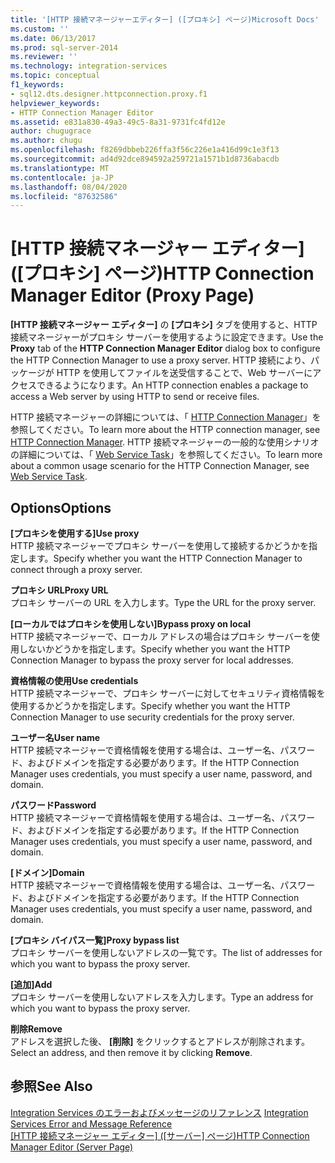 ```yaml
---
title: '[HTTP 接続マネージャーエディター] ([プロキシ] ページ)Microsoft Docs'
ms.custom: ''
ms.date: 06/13/2017
ms.prod: sql-server-2014
ms.reviewer: ''
ms.technology: integration-services
ms.topic: conceptual
f1_keywords:
- sql12.dts.designer.httpconnection.proxy.f1
helpviewer_keywords:
- HTTP Connection Manager Editor
ms.assetid: e831a830-49a3-49c5-8a31-9731fc4fd12e
author: chugugrace
ms.author: chugu
ms.openlocfilehash: f8269dbbeb226ffa3f56c226e1a416d99c1e3f13
ms.sourcegitcommit: ad4d92dce894592a259721a1571b1d8736abacdb
ms.translationtype: MT
ms.contentlocale: ja-JP
ms.lasthandoff: 08/04/2020
ms.locfileid: "87632586"
---
```

# <a name="http-connection-manager-editor-proxy-page"></a><span data-ttu-id="15d30-102">[HTTP 接続マネージャー エディター] ([プロキシ] ページ)</span><span class="sxs-lookup"><span data-stu-id="15d30-102">HTTP Connection Manager Editor (Proxy Page)</span></span>
  <span data-ttu-id="15d30-103">**[HTTP 接続マネージャー エディター]** の **[プロキシ]** タブを使用すると、HTTP 接続マネージャーがプロキシ サーバーを使用するように設定できます。</span><span class="sxs-lookup"><span data-stu-id="15d30-103">Use the **Proxy** tab of the **HTTP Connection Manager Editor** dialog box to configure the HTTP Connection Manager to use a proxy server.</span></span> <span data-ttu-id="15d30-104">HTTP 接続により、パッケージが HTTP を使用してファイルを送受信することで、Web サーバーにアクセスできるようになります。</span><span class="sxs-lookup"><span data-stu-id="15d30-104">An HTTP connection enables a package to access a Web server by using HTTP to send or receive files.</span></span>  
  
 <span data-ttu-id="15d30-105">HTTP 接続マネージャーの詳細については、「 [HTTP Connection Manager](connection-manager/http-connection-manager.md)」を参照してください。</span><span class="sxs-lookup"><span data-stu-id="15d30-105">To learn more about the HTTP connection manager, see [HTTP Connection Manager](connection-manager/http-connection-manager.md).</span></span> <span data-ttu-id="15d30-106">HTTP 接続マネージャーの一般的な使用シナリオの詳細については、「 [Web Service Task](control-flow/web-service-task.md)」を参照してください。</span><span class="sxs-lookup"><span data-stu-id="15d30-106">To learn more about a common usage scenario for the HTTP Connection Manager, see [Web Service Task](control-flow/web-service-task.md).</span></span>  
  
## <a name="options"></a><span data-ttu-id="15d30-107">Options</span><span class="sxs-lookup"><span data-stu-id="15d30-107">Options</span></span>  
 <span data-ttu-id="15d30-108">**[プロキシを使用する]**</span><span class="sxs-lookup"><span data-stu-id="15d30-108">**Use proxy**</span></span>  
 <span data-ttu-id="15d30-109">HTTP 接続マネージャーでプロキシ サーバーを使用して接続するかどうかを指定します。</span><span class="sxs-lookup"><span data-stu-id="15d30-109">Specify whether you want the HTTP Connection Manager to connect through a proxy server.</span></span>  
  
 <span data-ttu-id="15d30-110">**プロキシ URL**</span><span class="sxs-lookup"><span data-stu-id="15d30-110">**Proxy URL**</span></span>  
 <span data-ttu-id="15d30-111">プロキシ サーバーの URL を入力します。</span><span class="sxs-lookup"><span data-stu-id="15d30-111">Type the URL for the proxy server.</span></span>  
  
 <span data-ttu-id="15d30-112">**[ローカルではプロキシを使用しない]**</span><span class="sxs-lookup"><span data-stu-id="15d30-112">**Bypass proxy on local**</span></span>  
 <span data-ttu-id="15d30-113">HTTP 接続マネージャーで、ローカル アドレスの場合はプロキシ サーバーを使用しないかどうかを指定します。</span><span class="sxs-lookup"><span data-stu-id="15d30-113">Specify whether you want the HTTP Connection Manager to bypass the proxy server for local addresses.</span></span>  
  
 <span data-ttu-id="15d30-114">**資格情報の使用**</span><span class="sxs-lookup"><span data-stu-id="15d30-114">**Use credentials**</span></span>  
 <span data-ttu-id="15d30-115">HTTP 接続マネージャーで、プロキシ サーバーに対してセキュリティ資格情報を使用するかどうかを指定します。</span><span class="sxs-lookup"><span data-stu-id="15d30-115">Specify whether you want the HTTP Connection Manager to use security credentials for the proxy server.</span></span>  
  
 <span data-ttu-id="15d30-116">**ユーザー名**</span><span class="sxs-lookup"><span data-stu-id="15d30-116">**User name**</span></span>  
 <span data-ttu-id="15d30-117">HTTP 接続マネージャーで資格情報を使用する場合は、ユーザー名、パスワード、およびドメインを指定する必要があります。</span><span class="sxs-lookup"><span data-stu-id="15d30-117">If the HTTP Connection Manager uses credentials, you must specify a user name, password, and domain.</span></span>  
  
 <span data-ttu-id="15d30-118">**パスワード**</span><span class="sxs-lookup"><span data-stu-id="15d30-118">**Password**</span></span>  
 <span data-ttu-id="15d30-119">HTTP 接続マネージャーで資格情報を使用する場合は、ユーザー名、パスワード、およびドメインを指定する必要があります。</span><span class="sxs-lookup"><span data-stu-id="15d30-119">If the HTTP Connection Manager uses credentials, you must specify a user name, password, and domain.</span></span>  
  
 <span data-ttu-id="15d30-120">**[ドメイン]**</span><span class="sxs-lookup"><span data-stu-id="15d30-120">**Domain**</span></span>  
 <span data-ttu-id="15d30-121">HTTP 接続マネージャーで資格情報を使用する場合は、ユーザー名、パスワード、およびドメインを指定する必要があります。</span><span class="sxs-lookup"><span data-stu-id="15d30-121">If the HTTP Connection Manager uses credentials, you must specify a user name, password, and domain.</span></span>  
  
 <span data-ttu-id="15d30-122">**[プロキシ バイパス一覧]**</span><span class="sxs-lookup"><span data-stu-id="15d30-122">**Proxy bypass list**</span></span>  
 <span data-ttu-id="15d30-123">プロキシ サーバーを使用しないアドレスの一覧です。</span><span class="sxs-lookup"><span data-stu-id="15d30-123">The list of addresses for which  you want to bypass the proxy server.</span></span>  
  
 <span data-ttu-id="15d30-124">**[追加]**</span><span class="sxs-lookup"><span data-stu-id="15d30-124">**Add**</span></span>  
 <span data-ttu-id="15d30-125">プロキシ サーバーを使用しないアドレスを入力します。</span><span class="sxs-lookup"><span data-stu-id="15d30-125">Type an address for which you want to bypass the proxy server.</span></span>  
  
 <span data-ttu-id="15d30-126">**削除**</span><span class="sxs-lookup"><span data-stu-id="15d30-126">**Remove**</span></span>  
 <span data-ttu-id="15d30-127">アドレスを選択した後、 **[削除]** をクリックするとアドレスが削除されます。</span><span class="sxs-lookup"><span data-stu-id="15d30-127">Select an address, and then remove it by clicking **Remove**.</span></span>  
  
## <a name="see-also"></a><span data-ttu-id="15d30-128">参照</span><span class="sxs-lookup"><span data-stu-id="15d30-128">See Also</span></span>  
 <span data-ttu-id="15d30-129">[Integration Services のエラーおよびメッセージのリファレンス](../../2014/integration-services/integration-services-error-and-message-reference.md) </span><span class="sxs-lookup"><span data-stu-id="15d30-129">[Integration Services Error and Message Reference](../../2014/integration-services/integration-services-error-and-message-reference.md) </span></span>  
 <span data-ttu-id="15d30-130">[[HTTP 接続マネージャー エディター] ([サーバー] ページ)](../../2014/integration-services/http-connection-manager-editor-server-page.md)</span><span class="sxs-lookup"><span data-stu-id="15d30-130">[HTTP Connection Manager Editor &#40;Server Page&#41;](../../2014/integration-services/http-connection-manager-editor-server-page.md)</span></span>  
  
  
